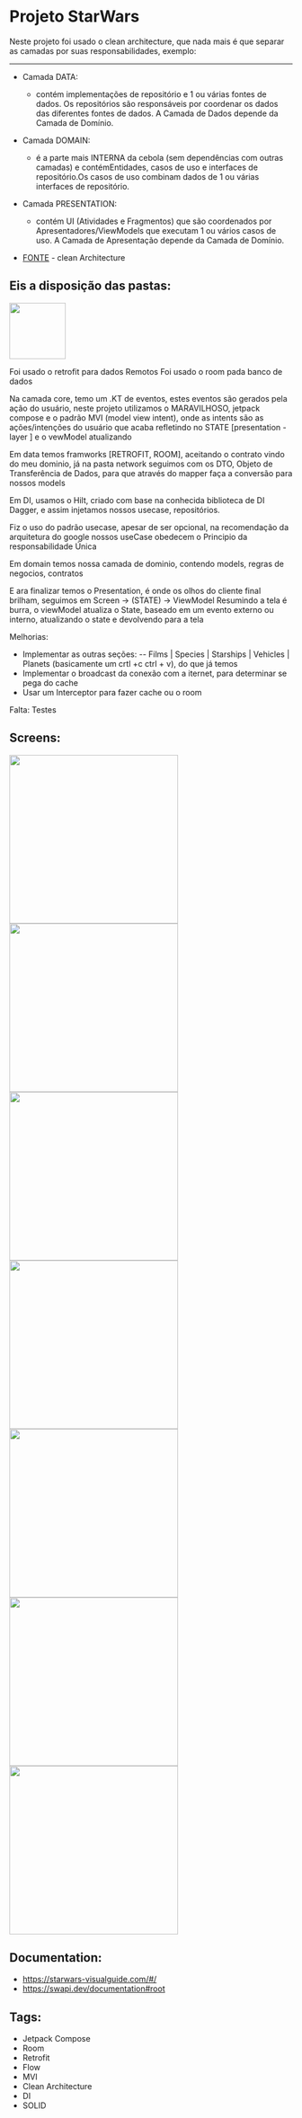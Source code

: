 # Projeto StarWars

Neste projeto foi usado o clean architecture, que nada mais é que separar as camadas
por suas responsabilidades, exemplo:
__________
 - Camada DATA:
   -  contém implementações de repositório e 1 ou várias fontes de dados. Os repositórios são responsáveis ​​por coordenar os dados das diferentes fontes de dados. A Camada de Dados depende da Camada de Domínio.


 - Camada DOMAIN:
   - é a parte mais INTERNA da cebola (sem dependências com outras camadas) e contémEntidades, casos de uso e interfaces de repositório.Os casos de uso combinam dados de 1 ou várias interfaces de repositório.

- Camada PRESENTATION: 
   - contém UI (Atividades e Fragmentos) que são coordenados por Apresentadores/ViewModels que executam 1 ou vários casos de uso. A Camada de Apresentação depende da Camada de Domínio.


- [FONTE](https://breakdance.github.io/breakdance/](https://proandroiddev.com/clean-architecture-data-flow-dependency-rule-615ffdd79e29)) - clean Architecture



## Eis a disposição das pastas:
<img src="https://raw.githubusercontent.com/paulosoujava/starWars/main/app/src/main/res/drawable/pg6.png"  width="100"/>

Foi usado o retrofit para dados Remotos
Foi usado o room pada banco de dados

Na camada core, temo um .KT de eventos, estes eventos são gerados pela
ação do usuário, neste projeto utilizamos o MARAVILHOSO, jetpack compose
e o padrão MVI (model view intent), onde as intents são as ações/intenções do usuário
que acaba refletindo no STATE [presentation - layer ] e o vewModel atualizando

Em data temos framworks [RETROFIT, ROOM], aceitando o contrato
vindo do meu dominio, já na pasta network seguimos com os DTO, Objeto de Transferência de Dados,
para que através do mapper faça a conversão para nossos models

Em DI, usamos o Hilt, criado com base na conhecida biblioteca de DI Dagger,
e assim injetamos nossos usecase, repositórios.

Fiz o uso do padrão usecase, apesar de ser opcional, na recomendação da arquitetura do google
nossos useCase obedecem o Principio da responsabilidade Única

Em domain temos nossa camada de dominio, contendo models, regras de negocios,
contratos

E ara finalizar temos o Presentation, é onde os olhos do cliente final
brilham, seguimos em Screen -> (STATE) -> ViewModel
Resumindo a tela é burra, o viewModel atualiza o State, baseado em um evento
externo ou interno, atualizando o state e devolvendo para a tela

Melhorias:
  - Implementar as outras seções:
    --   Films | Species | Starships | Vehicles | Planets (basicamente um crtl +c  ctrl + v), do que já temos 
  - Implementar o broadcast da conexão com a iternet, para determinar se pega do cache
  -  Usar um Interceptor para fazer cache ou o room

Falta: Testes 




## Screens:
  <img src="https://raw.githubusercontent.com/paulosoujava/starWars/main/app/src/main/res/drawable/pg1.png"  width="300"/>
    <img src="https://raw.githubusercontent.com/paulosoujava/starWars/main/app/src/main/res/drawable/pg2.png"  width="300"/>
    <img src="https://raw.githubusercontent.com/paulosoujava/starWars/main/app/src/main/res/drawable/pg3.png"  width="300"/>
    <img src="https://raw.githubusercontent.com/paulosoujava/starWars/main/app/src/main/res/drawable/pg4.png"  width="300"/>
    <img src="https://raw.githubusercontent.com/paulosoujava/starWars/main/app/src/main/res/drawable/pg5.png"  width="300"/>
    <img src="https://raw.githubusercontent.com/paulosoujava/starWars/main/app/src/main/res/drawable/pg7.png"  width="300"/>
    <img src="https://raw.githubusercontent.com/paulosoujava/starWars/main/app/src/main/res/drawable/pg8.png"  width="300"/>
                    

## Documentation:
 - https://starwars-visualguide.com/#/
 - https://swapi.dev/documentation#root


## Tags:
 - Jetpack Compose
 - Room
 - Retrofit
 - Flow
 - MVI
 - Clean Architecture
 - DI
 - SOLID




